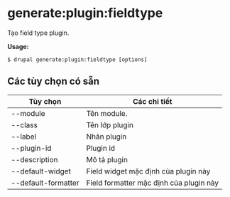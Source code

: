 # generate:plugin:fieldtype
Tạo field type plugin.

**Usage:**
```
$ drupal generate:plugin:fieldtype [options]
```

## Các tùy chọn có sẵn
Tùy chọn | Các chi tiết
-------|-------------
--module | Tên module.
--class | Tên lớp plugin
--label | Nhãn plugin
--plugin-id | Plugin id
--description | Mô tả plugin
--default-widget | Field widget mặc định của plugin này
--default-formatter | Field formatter mặc định của plugin này
